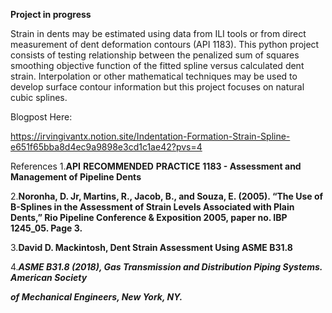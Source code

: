 **Project in progress**

Strain in dents may be estimated using data from ILI tools or from direct measurement of dent deformation contours (API 1183). This python project consists of testing relationship between the penalized sum of squares smoothing objective function of the fitted spline versus calculated dent strain. Interpolation or other mathematical techniques may be used to develop surface contour information but this project focuses on natural cubic splines.

Blogpost Here:

https://irvingivantx.notion.site/Indentation-Formation-Strain-Spline-e651f65bba8d4ec9a9898e3cd1c1ae42?pvs=4

References
1.**API** **RECOMMENDED** **PRACTICE** **1183 - Assessment and Management of Pipeline Dents**

2.**Noronha, D. Jr, Martins, R., Jacob, B., and Souza, E. (2005). “The Use of B-Splines in the Assessment of Strain Levels Associated with Plain Dents,” Rio Pipeline Conference & Exposition 2005, paper no. IBP 1245_05. Page 3.**

3.**David D. Mackintosh, Dent Strain Assessment Using ASME B31.8**

4.***ASME B31.8 (2018), Gas Transmission and Distribution Piping Systems. American Society***

***of Mechanical Engineers, New York, NY.***
